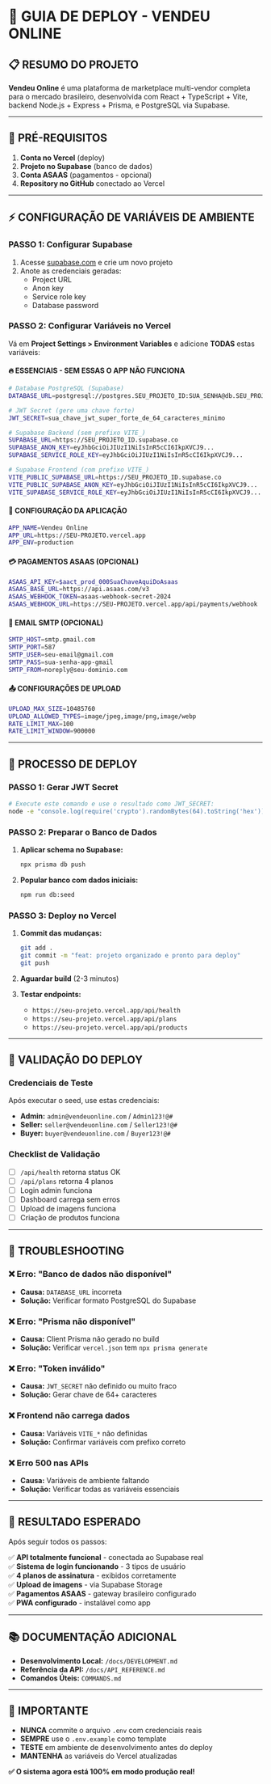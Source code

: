 # 🚀 GUIA DE DEPLOY - VENDEU ONLINE

## 📋 **RESUMO DO PROJETO**

**Vendeu Online** é uma plataforma de marketplace multi-vendor completa para o mercado brasileiro, desenvolvida com React + TypeScript + Vite, backend Node.js + Express + Prisma, e PostgreSQL via Supabase.

---

## 🔧 **PRÉ-REQUISITOS**

1. **Conta no Vercel** (deploy)
2. **Projeto no Supabase** (banco de dados)
3. **Conta ASAAS** (pagamentos - opcional)
4. **Repository no GitHub** conectado ao Vercel

---

## ⚡ **CONFIGURAÇÃO DE VARIÁVEIS DE AMBIENTE**

### **PASSO 1: Configurar Supabase**

1. Acesse [supabase.com](https://supabase.com) e crie um novo projeto
2. Anote as credenciais geradas:
   - Project URL
   - Anon key
   - Service role key
   - Database password

### **PASSO 2: Configurar Variáveis no Vercel**

Vá em **Project Settings > Environment Variables** e adicione **TODAS** estas variáveis:

#### 🔥 **ESSENCIAIS - SEM ESSAS O APP NÃO FUNCIONA**

```bash
# Database PostgreSQL (Supabase)
DATABASE_URL=postgresql://postgres.SEU_PROJETO_ID:SUA_SENHA@db.SEU_PROJETO_ID.supabase.co:5432/postgres

# JWT Secret (gere uma chave forte)
JWT_SECRET=sua_chave_jwt_super_forte_de_64_caracteres_minimo

# Supabase Backend (sem prefixo VITE_)
SUPABASE_URL=https://SEU_PROJETO_ID.supabase.co
SUPABASE_ANON_KEY=eyJhbGciOiJIUzI1NiIsInR5cCI6IkpXVCJ9...
SUPABASE_SERVICE_ROLE_KEY=eyJhbGciOiJIUzI1NiIsInR5cCI6IkpXVCJ9...

# Supabase Frontend (com prefixo VITE_)
VITE_PUBLIC_SUPABASE_URL=https://SEU_PROJETO_ID.supabase.co
VITE_PUBLIC_SUPABASE_ANON_KEY=eyJhbGciOiJIUzI1NiIsInR5cCI6IkpXVCJ9...
VITE_SUPABASE_SERVICE_ROLE_KEY=eyJhbGciOiJIUzI1NiIsInR5cCI6IkpXVCJ9...
```

#### 🏪 **CONFIGURAÇÃO DA APLICAÇÃO**

```bash
APP_NAME=Vendeu Online
APP_URL=https://SEU-PROJETO.vercel.app
APP_ENV=production
```

#### 💳 **PAGAMENTOS ASAAS (OPCIONAL)**

```bash
ASAAS_API_KEY=$aact_prod_000SuaChaveAquiDoAsaas
ASAAS_BASE_URL=https://api.asaas.com/v3
ASAAS_WEBHOOK_TOKEN=asaas-webhook-secret-2024
ASAAS_WEBHOOK_URL=https://SEU-PROJETO.vercel.app/api/payments/webhook
```

#### 📧 **EMAIL SMTP (OPCIONAL)**

```bash
SMTP_HOST=smtp.gmail.com
SMTP_PORT=587
SMTP_USER=seu-email@gmail.com
SMTP_PASS=sua-senha-app-gmail
SMTP_FROM=noreply@seu-dominio.com
```

#### 📤 **CONFIGURAÇÕES DE UPLOAD**

```bash
UPLOAD_MAX_SIZE=10485760
UPLOAD_ALLOWED_TYPES=image/jpeg,image/png,image/webp
RATE_LIMIT_MAX=100
RATE_LIMIT_WINDOW=900000
```

---

## 🚀 **PROCESSO DE DEPLOY**

### **PASSO 1: Gerar JWT Secret**

```bash
# Execute este comando e use o resultado como JWT_SECRET:
node -e "console.log(require('crypto').randomBytes(64).toString('hex'))"
```

### **PASSO 2: Preparar o Banco de Dados**

1. **Aplicar schema no Supabase:**

   ```bash
   npx prisma db push
   ```

2. **Popular banco com dados iniciais:**
   ```bash
   npm run db:seed
   ```

### **PASSO 3: Deploy no Vercel**

1. **Commit das mudanças:**

   ```bash
   git add .
   git commit -m "feat: projeto organizado e pronto para deploy"
   git push
   ```

2. **Aguardar build** (2-3 minutos)

3. **Testar endpoints:**
   - `https://seu-projeto.vercel.app/api/health`
   - `https://seu-projeto.vercel.app/api/plans`
   - `https://seu-projeto.vercel.app/api/products`

---

## 🧪 **VALIDAÇÃO DO DEPLOY**

### **Credenciais de Teste**

Após executar o seed, use estas credenciais:

- **Admin:** `admin@vendeuonline.com` / `Admin123!@#`
- **Seller:** `seller@vendeuonline.com` / `Seller123!@#`
- **Buyer:** `buyer@vendeuonline.com` / `Buyer123!@#`

### **Checklist de Validação**

- [ ] `/api/health` retorna status OK
- [ ] `/api/plans` retorna 4 planos
- [ ] Login admin funciona
- [ ] Dashboard carrega sem erros
- [ ] Upload de imagens funciona
- [ ] Criação de produtos funciona

---

## 🐞 **TROUBLESHOOTING**

### **❌ Erro: "Banco de dados não disponível"**

- **Causa:** `DATABASE_URL` incorreta
- **Solução:** Verificar formato PostgreSQL do Supabase

### **❌ Erro: "Prisma não disponível"**

- **Causa:** Client Prisma não gerado no build
- **Solução:** Verificar `vercel.json` tem `npx prisma generate`

### **❌ Erro: "Token inválido"**

- **Causa:** `JWT_SECRET` não definido ou muito fraco
- **Solução:** Gerar chave de 64+ caracteres

### **❌ Frontend não carrega dados**

- **Causa:** Variáveis `VITE_*` não definidas
- **Solução:** Confirmar variáveis com prefixo correto

### **❌ Erro 500 nas APIs**

- **Causa:** Variáveis de ambiente faltando
- **Solução:** Verificar todas as variáveis essenciais

---

## 🎯 **RESULTADO ESPERADO**

Após seguir todos os passos:

✅ **API totalmente funcional** - conectada ao Supabase real  
✅ **Sistema de login funcionando** - 3 tipos de usuário  
✅ **4 planos de assinatura** - exibidos corretamente  
✅ **Upload de imagens** - via Supabase Storage  
✅ **Pagamentos ASAAS** - gateway brasileiro configurado  
✅ **PWA configurado** - instalável como app

---

## 📚 **DOCUMENTAÇÃO ADICIONAL**

- **Desenvolvimento Local:** `/docs/DEVELOPMENT.md`
- **Referência da API:** `/docs/API_REFERENCE.md`
- **Comandos Úteis:** `COMMANDS.md`

---

## 🚨 **IMPORTANTE**

- **NUNCA** commite o arquivo `.env` com credenciais reais
- **SEMPRE** use o `.env.example` como template
- **TESTE** em ambiente de desenvolvimento antes do deploy
- **MANTENHA** as variáveis do Vercel atualizadas

**✅ O sistema agora está 100% em modo produção real!**
